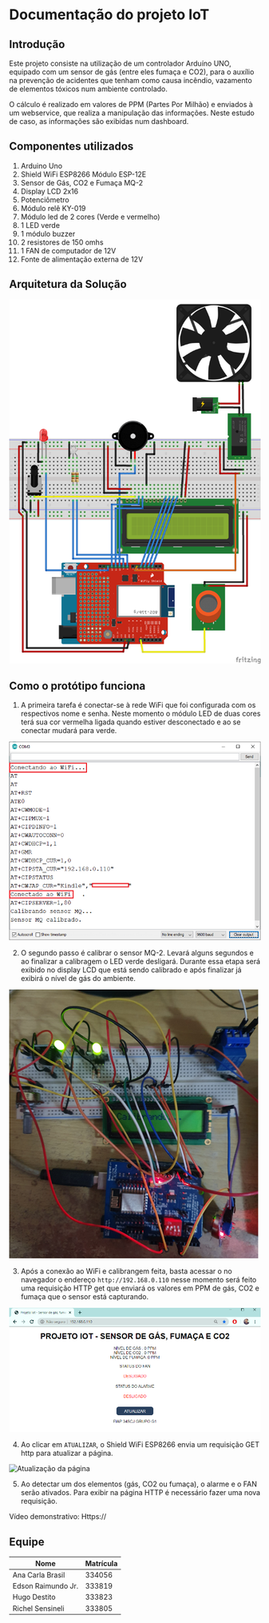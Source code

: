 # Documentação do projeto IoT

## Introdução

Este projeto consiste na utilização de um controlador Arduíno UNO, equipado com um sensor de gás (entre eles fumaça e CO2), para o auxílio na prevenção de acidentes que tenham como causa incêndio, vazamento de elementos tóxicos num ambiente controlado.

O cálculo é realizado em valores de PPM (Partes Por Milhão) e enviados à um webservice, que realiza a manipulação das informações. Neste estudo de caso, as informações são exibidas num dashboard.

## Componentes utilizados
1. Arduino Uno
2. Shield WiFi ESP8266 Módulo ESP-12E
3. Sensor de Gás, CO2 e Fumaça MQ-2
4. Display LCD 2x16
5. Potenciômetro
6. Módulo relê KY-019
7. Módulo led de 2 cores (Verde e vermelho)
8. 1 LED verde
9. 1 módulo buzzer
10. 2 resistores de 150 omhs
11. 1 FAN de computador de 12V
12. Fonte de alimentação externa de 12V

## Arquitetura da Solução

![Esquema](esquema.png)


## Como o protótipo funciona
1. A primeira tarefa é conectar-se à rede WiFi que foi configurada com os respectivos nome e senha. Neste momento o módulo LED de duas cores terá sua cor vermelha ligada quando estiver desconectado e ao se conectar mudará para verde.

![conexão com WiFI](conexao_com_wifi.png)


2. O segundo passo é calibrar o sensor MQ-2. Levará alguns segundos e ao finalizar a calibragem o LED verde desligará. Durante essa etapa será exibido no display LCD que está sendo calibrado e após finalizar já exibirá o nível de gás do ambiente.

![Calibrando sensor MQ](calibrando_sensor_mq.png)


3. Após a conexão ao WiFi e calibrangem feita, basta acessar o no navegador o endereço `http://192.168.0.110` nesse momento será feito uma requisição HTTP get que enviará os valores em PPM de gás, CO2 e fumaça que o sensor está capturando.

![Pagina HTML](pagina_htmlx.png)

4. Ao clicar em `ATUALIZAR`, o Shield WiFi ESP8266 envia um requisição GET http para atualizar a página.

![Atualização da página ](atualizacao_da_pagina.png)


5. Ao detectar um dos elementos (gás, CO2 ou fumaça), o alarme e o FAN serão ativados. Para exibir na página HTTP é necessário fazer uma nova requisição.


Vídeo demonstrativo: Https://

## Equipe
| Nome | Matrícula |
| ------ | ------ |
| Ana Carla Brasil   | 334056 |
| Edson Raimundo Jr. | 333819 |
| Hugo Destito       | 333823 |
| Richel Sensineli   | 333805 |

